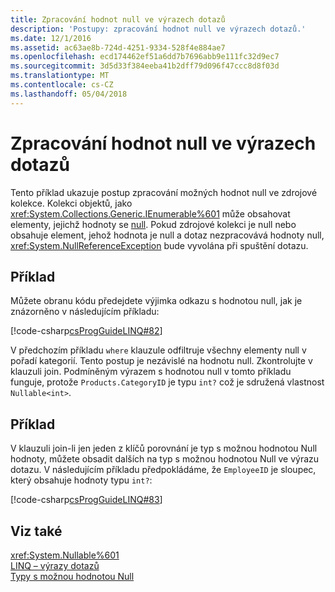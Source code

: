 ```yaml
---
title: Zpracování hodnot null ve výrazech dotazů
description: 'Postupy: zpracování hodnot null ve výrazech dotazů.'
ms.date: 12/1/2016
ms.assetid: ac63ae8b-724d-4251-9334-528f4e884ae7
ms.openlocfilehash: ecd174462ef51a6dd7b7696abb9e111fc32d9ec7
ms.sourcegitcommit: 3d5d33f384eeba41b2dff79d096f47ccc8d8f03d
ms.translationtype: MT
ms.contentlocale: cs-CZ
ms.lasthandoff: 05/04/2018
---
```

# <a name="handle-null-values-in-query-expressions"></a>Zpracování hodnot null ve výrazech dotazů

Tento příklad ukazuje postup zpracování možných hodnot null ve zdrojové kolekce. Kolekci objektů, jako <xref:System.Collections.Generic.IEnumerable%601> může obsahovat elementy, jejichž hodnoty se [null](../language-reference/keywords/null.md). Pokud zdrojové kolekci je null nebo obsahuje element, jehož hodnota je null a dotaz nezpracovává hodnoty null, <xref:System.NullReferenceException> bude vyvolána při spuštění dotazu.  
  
## <a name="example"></a>Příklad

 Můžete obranu kódu předejdete výjimka odkazu s hodnotou null, jak je znázorněno v následujícím příkladu:  
  
 [!code-csharp[csProgGuideLINQ#82](../../../samples/snippets/csharp/concepts/linq/how-to-handle-null-values-in-query-expressions_1.cs)]  
  
 V předchozím příkladu `where` klauzule odfiltruje všechny elementy null v pořadí kategorií. Tento postup je nezávislé na hodnotu null. Zkontrolujte v klauzuli join. Podmíněným výrazem s hodnotou null v tomto příkladu funguje, protože `Products.CategoryID` je typu `int?` což je sdružená vlastnost `Nullable<int>`.  
  
## <a name="example"></a>Příklad

 V klauzuli join-li jen jeden z klíčů porovnání je typ s možnou hodnotou Null hodnoty, můžete obsadit dalších na typ s možnou hodnotou Null ve výrazu dotazu. V následujícím příkladu předpokládáme, že `EmployeeID` je sloupec, který obsahuje hodnoty typu `int?`:  
  
 [!code-csharp[csProgGuideLINQ#83](../../../samples/snippets/csharp/concepts/linq/how-to-handle-null-values-in-query-expressions_2.cs)]  
  
## <a name="see-also"></a>Viz také  
 <xref:System.Nullable%601>  
 [LINQ – výrazy dotazů](index.md)  
 [Typy s možnou hodnotou Null](../programming-guide/nullable-types/index.md)
